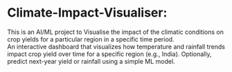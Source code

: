 # Climate-Impact-Visualiser:
This is an AI/ML project to Visualise the impact of the climatic conditions on crop yields for a particular region in a specific time period.
<br>
An interactive dashboard that visualizes how temperature and rainfall trends impact crop yield over time for a specific region (e.g., India).
Optionally, predict next-year yield or rainfall using a simple ML model.
